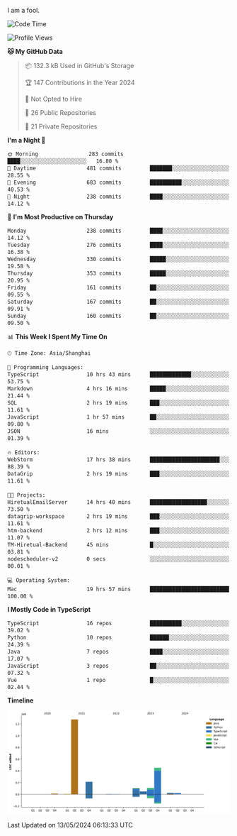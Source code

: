 I am a fool.

<!--START_SECTION:waka-->
![Code Time](http://img.shields.io/badge/Code%20Time-1%2C419%20hrs%2055%20mins-blue)

![Profile Views](http://img.shields.io/badge/Profile%20Views-0-blue)

**🐱 My GitHub Data** 

> 📦 132.3 kB Used in GitHub's Storage 
 > 
> 🏆 147 Contributions in the Year 2024
 > 
> 🚫 Not Opted to Hire
 > 
> 📜 26 Public Repositories 
 > 
> 🔑 21 Private Repositories 
 > 
**I'm a Night 🦉** 

```text
🌞 Morning                283 commits         ████░░░░░░░░░░░░░░░░░░░░░   16.80 % 
🌆 Daytime                481 commits         ███████░░░░░░░░░░░░░░░░░░   28.55 % 
🌃 Evening                683 commits         ██████████░░░░░░░░░░░░░░░   40.53 % 
🌙 Night                  238 commits         ████░░░░░░░░░░░░░░░░░░░░░   14.12 % 
```
📅 **I'm Most Productive on Thursday** 

```text
Monday                   238 commits         ████░░░░░░░░░░░░░░░░░░░░░   14.12 % 
Tuesday                  276 commits         ████░░░░░░░░░░░░░░░░░░░░░   16.38 % 
Wednesday                330 commits         █████░░░░░░░░░░░░░░░░░░░░   19.58 % 
Thursday                 353 commits         █████░░░░░░░░░░░░░░░░░░░░   20.95 % 
Friday                   161 commits         ██░░░░░░░░░░░░░░░░░░░░░░░   09.55 % 
Saturday                 167 commits         ██░░░░░░░░░░░░░░░░░░░░░░░   09.91 % 
Sunday                   160 commits         ██░░░░░░░░░░░░░░░░░░░░░░░   09.50 % 
```


📊 **This Week I Spent My Time On** 

```text
🕑︎ Time Zone: Asia/Shanghai

💬 Programming Languages: 
TypeScript               10 hrs 43 mins      █████████████░░░░░░░░░░░░   53.75 % 
Markdown                 4 hrs 16 mins       █████░░░░░░░░░░░░░░░░░░░░   21.44 % 
SQL                      2 hrs 19 mins       ███░░░░░░░░░░░░░░░░░░░░░░   11.61 % 
JavaScript               1 hr 57 mins        ██░░░░░░░░░░░░░░░░░░░░░░░   09.80 % 
JSON                     16 mins             ░░░░░░░░░░░░░░░░░░░░░░░░░   01.39 % 

🔥 Editors: 
WebStorm                 17 hrs 38 mins      ██████████████████████░░░   88.39 % 
DataGrip                 2 hrs 19 mins       ███░░░░░░░░░░░░░░░░░░░░░░   11.61 % 

🐱‍💻 Projects: 
HiretualEmailServer      14 hrs 40 mins      ██████████████████░░░░░░░   73.50 % 
datagrip-workspace       2 hrs 19 mins       ███░░░░░░░░░░░░░░░░░░░░░░   11.61 % 
htm-backend              2 hrs 12 mins       ███░░░░░░░░░░░░░░░░░░░░░░   11.07 % 
TM-Hiretual-Backend      45 mins             █░░░░░░░░░░░░░░░░░░░░░░░░   03.81 % 
nodescheduler-v2         0 secs              ░░░░░░░░░░░░░░░░░░░░░░░░░   00.01 % 

💻 Operating System: 
Mac                      19 hrs 57 mins      █████████████████████████   100.00 % 
```

**I Mostly Code in TypeScript** 

```text
TypeScript               16 repos            ██████████░░░░░░░░░░░░░░░   39.02 % 
Python                   10 repos            ██████░░░░░░░░░░░░░░░░░░░   24.39 % 
Java                     7 repos             ████░░░░░░░░░░░░░░░░░░░░░   17.07 % 
JavaScript               3 repos             ██░░░░░░░░░░░░░░░░░░░░░░░   07.32 % 
Vue                      1 repo              █░░░░░░░░░░░░░░░░░░░░░░░░   02.44 % 
```



**Timeline**

![Lines of Code chart](https://raw.githubusercontent.com/VeejaLiu/VeejaLiu/master/assets/bar_graph.png)


 Last Updated on 13/05/2024 06:13:33 UTC
<!--END_SECTION:waka-->

